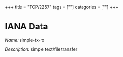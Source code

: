 +++
title = "TCP/2257"
tags = [""]
categories = [""]
+++

# IANA Data

_Name:_ simple-tx-rx

_Description:_ simple text/file transfer

